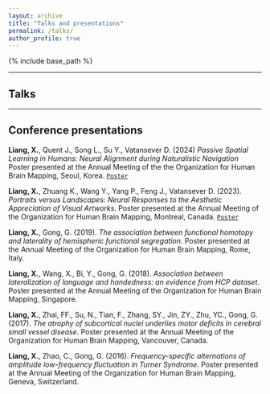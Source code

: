 ```yaml
---
layout: archive
title: "Talks and presentations"
permalink: /talks/
author_profile: true
---
```


{% include base_path %}

---
## Talks


---
## Conference presentations

**Liang, X.**, Quent J., Song L., Su Y., Vatansever D. (2024) *Passive Spatial Learning in Humans: Neural Alignment during Naturalistic Navigation* Poster presented at the Annual Meeting of the the Organization for Human Brain Mapping, Seoul, Korea. [`Poster`](https://github.com/liang-xinyu/liang-xinyu.github.io/blob/master/files/LXY_OHBM_Poster_2024.pdf)

**Liang, X.**, Zhuang K., Wang Y., Yang P., Feng J., Vatansever D. (2023). *Portraits versus Landscapes: Neural Responses to the Aesthetic Appreciation of Visual Artworks*. Poster presented at the Annual Meeting of the Organization for Human Brain Mapping, Montreal, Canada. [`Poster`](https://github.com/liang-xinyu/liang-xinyu.github.io/blob/master/files/LXY_OHBM_Poster_2023.pdf)

**Liang, X.**, Gong, G. (2019). *The association between functional homotopy and laterality of hemispheric functional segregation*. Poster presented at the Annual Meeting of the Organization for Human Brain Mapping, Rome, Italy.

**Liang, X.**, Wang, X., Bi, Y., Gong, G. (2018). *Association between lateralization of language and handedness: an evidence from HCP dataset*. Poster presented at the Annual Meeting of the Organization for Human Brain Mapping, Singapore.

**Liang, X.**, Zhai, FF., Su, N., Tian, F., Zhang, SY., Jin, ZY., Zhu, YC., Gong, G. (2017). *The atrophy of subcortical nuclei underlies motor deficits in cerebral small vessel disease*. Poster presented at the Annual Meeting of the Organization for Human Brain Mapping, Vancouver, Canada.

**Liang, X.**, Zhao, C., Gong, G. (2016). *Frequency-specific alternations of amplitude low-frequency fluctuation in Turner Syndrome*. Poster presented at the Annual Meeting of the Organization for Human Brain Mapping, Geneva, Switzerland.
